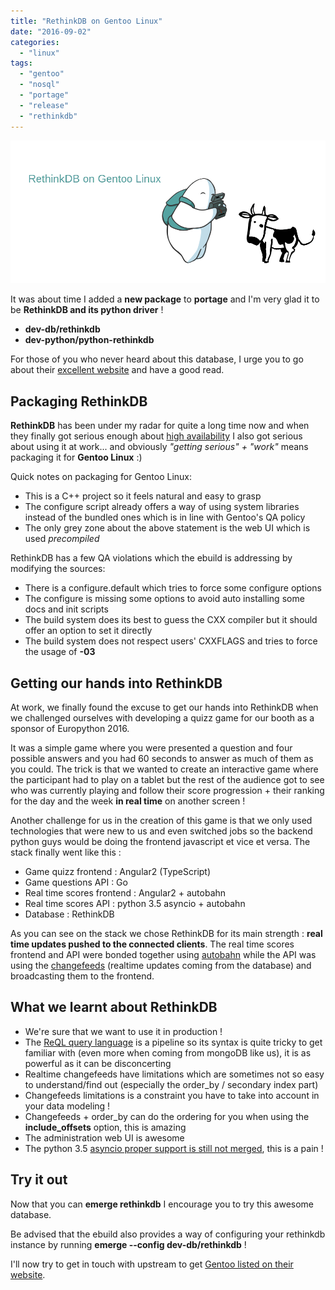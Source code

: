 ```yaml
---
title: "RethinkDB on Gentoo Linux"
date: "2016-09-02"
categories: 
  - "linux"
tags: 
  - "gentoo"
  - "nosql"
  - "portage"
  - "release"
  - "rethinkdb"
---
```


[![2014-11-05-cat-instagram](images/2014-11-05-cat-instagram.png)](http://www.ultrabug.fr/rethinkdb-on-gentoo-linux/2014-11-05-cat-instagram/)

It was about time I added a **new package** to **portage** and I'm very glad it to be **RethinkDB and its python driver** !

- **dev-db/rethinkdb**
- **dev-python/python-rethinkdb**

For those of you who never heard about this database, I urge you to go about their [excellent website](https://rethinkdb.com/) and have a good read.

## Packaging RethinkDB

**RethinkDB** has been under my radar for quite a long time now and when they finally got serious enough about [high availability](https://rethinkdb.com/blog/2.1-release/) I also got serious about using it at work... and obviously _"getting serious" + "work"_ means packaging it for **Gentoo Linux** :)

Quick notes on packaging for Gentoo Linux:

- This is a C++ project so it feels natural and easy to grasp
- The configure script already offers a way of using system libraries instead of the bundled ones which is in line with Gentoo's QA policy
- The only grey zone about the above statement is the web UI which is used _precompiled_

RethinkDB has a few QA violations which the ebuild is addressing by modifying the sources:

- There is a configure.default which tries to force some configure options
- The configure is missing some options to avoid auto installing some docs and init scripts
- The build system does its best to guess the CXX compiler but it should offer an option to set it directly
- The build system does not respect users' CXXFLAGS and tries to force the usage of **\-03**

## Getting our hands into RethinkDB

At work, we finally found the excuse to get our hands into RethinkDB when we challenged ourselves with developing a quizz game for our booth as a sponsor of Europython 2016.

It was a simple game where you were presented a question and four possible answers and you had 60 seconds to answer as much of them as you could. The trick is that we wanted to create an interactive game where the participant had to play on a tablet but the rest of the audience got to see who was currently playing and follow their score progression + their ranking for the day and the week **in real time** on another screen !

Another challenge for us in the creation of this game is that we only used technologies that were new to us and even switched jobs so the backend python guys would be doing the frontend javascript et vice et versa. The stack finally went like this :

- Game quizz frontend : Angular2 (TypeScript)
- Game questions API : Go
- Real time scores frontend : Angular2 + autobahn
- Real time scores API : python 3.5 asyncio + autobahn
- Database : RethinkDB

As you can see on the stack we chose RethinkDB for its main strength : **real time updates pushed to the connected clients**. The real time scores frontend and API were bonded together using [autobahn](http://autobahn.ws/) while the API was using the [changefeeds](https://rethinkdb.com/docs/changefeeds/python/) (realtime updates coming from the database) and broadcasting them to the frontend.

## What we learnt about RethinkDB

- We're sure that we want to use it in production !
- The [ReQL query language](https://rethinkdb.com/docs/introduction-to-reql/) is a pipeline so its syntax is quite tricky to get familiar with (even more when coming from mongoDB like us), it is as powerful as it can be disconcerting
- Realtime changefeeds have limitations which are sometimes not so easy to understand/find out (especially the order\_by / secondary index part)
- Changefeeds limitations is a constraint you have to take into account in your data modeling !
- Changefeeds + order\_by can do the ordering for you when using the **include\_offsets** option, this is amazing
- The administration web UI is awesome
- The python 3.5 [asyncio proper support is still not merged](https://github.com/rethinkdb/rethinkdb/pull/5354), this is a pain !

## Try it out

Now that you can **emerge rethinkdb** I encourage you to try this awesome database.

Be advised that the ebuild also provides a way of configuring your rethinkdb instance by running **emerge --config dev-db/rethinkdb** !

I'll now try to get in touch with upstream to get [Gentoo listed on their website](https://rethinkdb.com/docs/install/).
